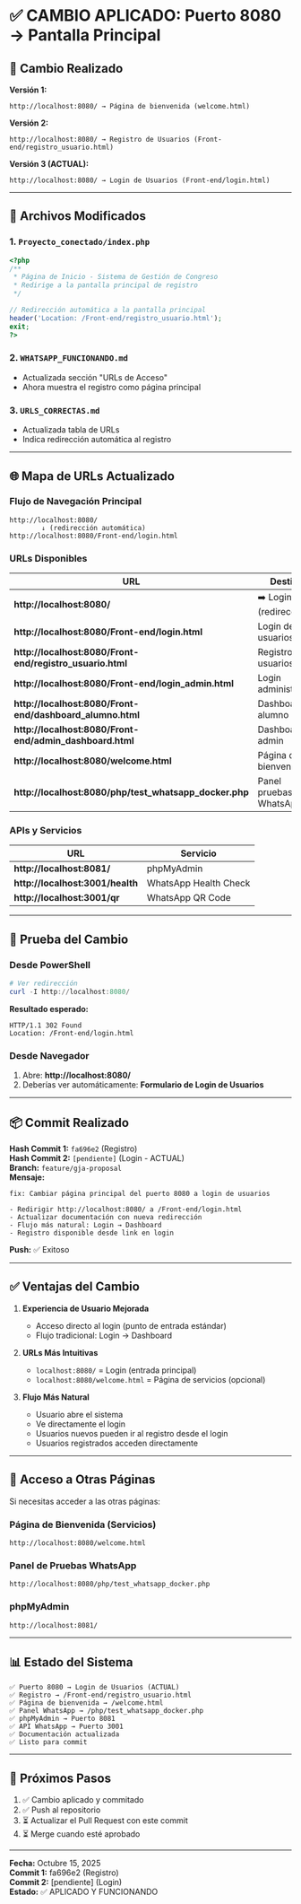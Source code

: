# ✅ CAMBIO APLICADO: Puerto 8080 → Pantalla Principal

## 🎯 Cambio Realizado

**Versión 1:**
```
http://localhost:8080/ → Página de bienvenida (welcome.html)
```

**Versión 2:**
```
http://localhost:8080/ → Registro de Usuarios (Front-end/registro_usuario.html)
```

**Versión 3 (ACTUAL):**
```
http://localhost:8080/ → Login de Usuarios (Front-end/login.html)
```

---

## 📝 Archivos Modificados

### 1. `Proyecto_conectado/index.php`
```php
<?php
/**
 * Página de Inicio - Sistema de Gestión de Congreso
 * Redirige a la pantalla principal de registro
 */

// Redirección automática a la pantalla principal
header('Location: /Front-end/registro_usuario.html');
exit;
?>
```

### 2. `WHATSAPP_FUNCIONANDO.md`
- Actualizada sección "URLs de Acceso"
- Ahora muestra el registro como página principal

### 3. `URLS_CORRECTAS.md`
- Actualizada tabla de URLs
- Indica redirección automática al registro

---

## 🌐 Mapa de URLs Actualizado

### Flujo de Navegación Principal

```
http://localhost:8080/
        ↓ (redirección automática)
http://localhost:8080/Front-end/login.html
```

### URLs Disponibles

| URL | Destino |
|-----|---------|
| **http://localhost:8080/** | ➡️ Login (redirección) |
| **http://localhost:8080/Front-end/login.html** | Login de usuarios |
| **http://localhost:8080/Front-end/registro_usuario.html** | Registro de usuarios |
| **http://localhost:8080/Front-end/login_admin.html** | Login administrador |
| **http://localhost:8080/Front-end/dashboard_alumno.html** | Dashboard alumno |
| **http://localhost:8080/Front-end/admin_dashboard.html** | Dashboard admin |
| **http://localhost:8080/welcome.html** | Página de bienvenida |
| **http://localhost:8080/php/test_whatsapp_docker.php** | Panel pruebas WhatsApp |

### APIs y Servicios

| URL | Servicio |
|-----|----------|
| **http://localhost:8081/** | phpMyAdmin |
| **http://localhost:3001/health** | WhatsApp Health Check |
| **http://localhost:3001/qr** | WhatsApp QR Code |

---

## 🧪 Prueba del Cambio

### Desde PowerShell
```powershell
# Ver redirección
curl -I http://localhost:8080/
```

**Resultado esperado:**
```
HTTP/1.1 302 Found
Location: /Front-end/login.html
```

### Desde Navegador
1. Abre: **http://localhost:8080/**
2. Deberías ver automáticamente: **Formulario de Login de Usuarios**

---

## 📦 Commit Realizado

**Hash Commit 1:** `fa696e2` (Registro)  
**Hash Commit 2:** `[pendiente]` (Login - ACTUAL)  
**Branch:** `feature/gja-proposal`  
**Mensaje:**
```
fix: Cambiar página principal del puerto 8080 a login de usuarios

- Redirigir http://localhost:8080/ a /Front-end/login.html
- Actualizar documentación con nueva redirección
- Flujo más natural: Login → Dashboard
- Registro disponible desde link en login
```

**Push:** ✅ Exitoso

---

## ✅ Ventajas del Cambio

1. **Experiencia de Usuario Mejorada**
   - Acceso directo al login (punto de entrada estándar)
   - Flujo tradicional: Login → Dashboard

2. **URLs Más Intuitivas**
   - `localhost:8080/` = Login (entrada principal)
   - `localhost:8080/welcome.html` = Página de servicios (opcional)

3. **Flujo Más Natural**
   - Usuario abre el sistema
   - Ve directamente el login
   - Usuarios nuevos pueden ir al registro desde el login
   - Usuarios registrados acceden directamente

---

## 🔗 Acceso a Otras Páginas

Si necesitas acceder a las otras páginas:

### Página de Bienvenida (Servicios)
```
http://localhost:8080/welcome.html
```

### Panel de Pruebas WhatsApp
```
http://localhost:8080/php/test_whatsapp_docker.php
```

### phpMyAdmin
```
http://localhost:8081/
```

---

## 📊 Estado del Sistema

```
✅ Puerto 8080 → Login de Usuarios (ACTUAL)
✅ Registro → /Front-end/registro_usuario.html
✅ Página de bienvenida → /welcome.html
✅ Panel WhatsApp → /php/test_whatsapp_docker.php
✅ phpMyAdmin → Puerto 8081
✅ API WhatsApp → Puerto 3001
✅ Documentación actualizada
✅ Listo para commit
```

---

## 🎯 Próximos Pasos

1. ✅ Cambio aplicado y commitado
2. ✅ Push al repositorio
3. ⏳ Actualizar el Pull Request con este commit
4. ⏳ Merge cuando esté aprobado

---

**Fecha:** Octubre 15, 2025  
**Commit 1:** fa696e2 (Registro)  
**Commit 2:** [pendiente] (Login)  
**Estado:** ✅ APLICADO Y FUNCIONANDO
